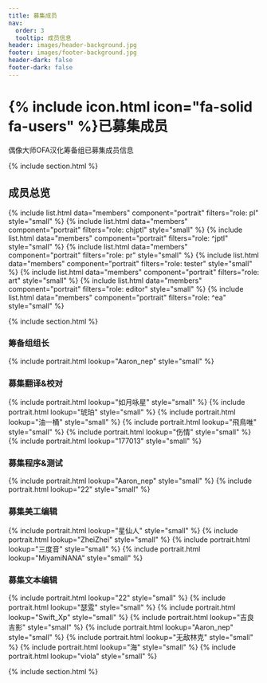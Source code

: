```yaml
---
title: 募集成员
nav:
  order: 3
  tooltip: 成员信息
header: images/header-background.jpg
footer: images/footer-background.jpg
header-dark: false
footer-dark: false
---
```


# {% include icon.html icon="fa-solid fa-users" %}已募集成员

偶像大师OFA汉化筹备组已募集成员信息

{% include section.html %}
## 成员总览
<div class="portrait-wrapper-alignleft">
{% include list.html data="members" component="portrait" filters="role: pl" style="small"  %}
{% include list.html data="members" component="portrait" filters="role: chjptl" style="small" %}
{% include list.html data="members" component="portrait" filters="role: ^jptl" style="small" %}
{% include list.html data="members" component="portrait" filters="role: pr" style="small" %}
{% include list.html data="members" component="portrait" filters="role: tester" style="small" %}
{% include list.html data="members" component="portrait" filters="role: art" style="small" %}
{% include list.html data="members" component="portrait" filters="role: editor" style="small" %}
{% include list.html data="members" component="portrait" filters="role: ^ea" style="small" %}
</div>

{% include section.html %}
### 筹备组组长

{% include portrait.html lookup="Aaron_nep" style="small" %}

### 募集翻译&校对

{% include portrait.html lookup="如月咏星" style="small" %}
{% include portrait.html lookup="琥珀" style="small" %}
{% include portrait.html lookup="油一桶" style="small" %}
{% include portrait.html lookup="飛鳥唯" style="small" %}
{% include portrait.html lookup="伤情" style="small" %}
{% include portrait.html lookup="177013" style="small" %}

### 募集程序&测试

{% include portrait.html lookup="Aaron_nep" style="small" %}
{% include portrait.html lookup="22" style="small" %}

### 募集美工编辑

{% include portrait.html lookup="星仙人" style="small" %}
{% include portrait.html lookup="ZheiZhei" style="small" %}
{% include portrait.html lookup="三度音" style="small" %}
{% include portrait.html lookup="MiyamiNANA" style="small" %}

### 募集文本编辑

{% include portrait.html lookup="22" style="small" %}
{% include portrait.html lookup="瑟雭" style="small" %}
{% include portrait.html lookup="Swift_Xp" style="small" %}
{% include portrait.html lookup="吉良吉影" style="small" %}
{% include portrait.html lookup="Aaron_nep" style="small" %}
{% include portrait.html lookup="无敌林克" style="small" %}
{% include portrait.html lookup="海" style="small" %}
{% include portrait.html lookup="viola" style="small" %}

{% include section.html %}